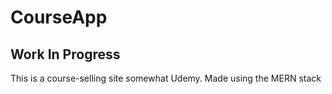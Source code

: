 # CourseApp
## Work In Progress
This is a course-selling site somewhat Udemy. Made using the MERN stack



